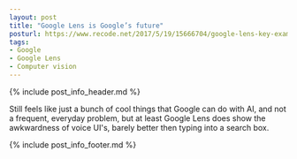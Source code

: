 ```yaml
---
layout: post
title: "Google Lens is Google’s future"
posturl: https://www.recode.net/2017/5/19/15666704/google-lens-key-example-ai-first-computer-vision
tags:
- Google
- Google Lens
- Computer vision
---
```


{% include post_info_header.md %}

Still feels like just a bunch of cool things that Google can do with AI, and not a frequent, everyday problem, but at least Google Lens does show the awkwardness of voice UI's, barely better then typing into a search box.

<!--more-->
{% include post_info_footer.md %}
